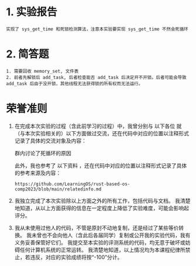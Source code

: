 # 1. 实验报告

    实现了 sys_get_time 和死锁检测算法，注意本实验要实现 sys_get_time 不然会死循环

# 2. 简答题

    1. 需要回收 memory_set, 文件表
    2. 前者先解锁后 add_task, 后者检查能否 add_task 后决定开不开锁。后者可能会导致 add_task 后由于没开锁，其他线程无法获得锁的所有权而无法运行。

# 荣誉准则

1. 在完成本次实验的过程（含此前学习的过程）中，我曾分别与 以下各位 就（与本次实验相关的）以下方面做过交流，还在代码中对应的位置以注释形式记录了具体的交流对象及内容：

   群内讨论了死循环的原因

   此外，我也参考了 以下资料 ，还在代码中对应的位置以注释形式记录了具体的参考来源及内容：

   `https://github.com/LearningOS/rust-based-os-comp2023/blob/main/relatedinfo.md`

2. 我独立完成了本次实验除以上方面之外的所有工作，包括代码与文档。 我清楚地知道，从以上方面获得的信息在一定程度上降低了实验难度，可能会影响起评分。

3. 我从未使用过他人的代码，不管是原封不动地复制，还是经过了某些等价转换。 我未曾也不会向他人（含此后各届同学）复制或公开我的实验代码，我有义务妥善保管好它们。 我提交至本实验的评测系统的代码，均无意于破坏或妨碍任何计算机系统的正常运转。 我清楚地知道，以上情况均为本课程纪律所禁止，若违反，对应的实验成绩将按“-100”分计。
